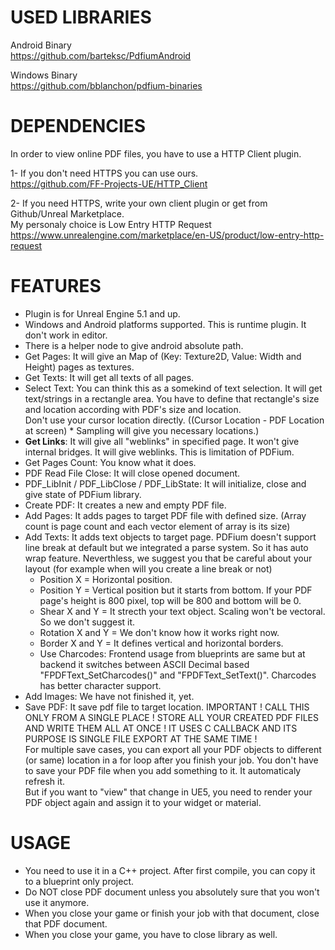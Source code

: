 # USED LIBRARIES
Android Binary<br />
https://github.com/barteksc/PdfiumAndroid

Windows Binary<br />
https://github.com/bblanchon/pdfium-binaries

# DEPENDENCIES
In order to view online PDF files, you have to use a HTTP Client plugin.<br />

1- If you don't need HTTPS you can use ours.<br />
https://github.com/FF-Projects-UE/HTTP_Client

2- If you need HTTPS, write your own client plugin or get from Github/Unreal Marketplace.<br />
My personaly choice is Low Entry HTTP Request<br />
https://www.unrealengine.com/marketplace/en-US/product/low-entry-http-request

# FEATURES
* Plugin is for Unreal Engine 5.1 and up.
* Windows and Android platforms supported. This is runtime plugin. It don't work in editor. 
* There is a helper node to give android absolute path.
* Get Pages: It will give an Map of (Key: Texture2D, Value: Width and Height) pages as textures.
* Get Texts: It will get all texts of all pages.
* Select Text: You can think this as a somekind of text selection. It will get text/strings in a rectangle area. You have to define that rectangle's size and location according with PDF's size and location.<br />
  Don't use your cursor location directly. ((Cursor Location - PDF Location at screen) * Sampling will give you necessary locations.)
* <b>Get Links</b>: It will give all "weblinks" in specified page. It won't give internal bridges. It will give weblinks. This is limitation of PDFium.
* Get Pages Count: You know what it does.
* PDF Read File Close: It will close opened document.
* PDF_LibInit / PDF_LibClose / PDF_LibState: It will initialize, close and give state of PDFium library.
* Create PDF: It creates a new and empty PDF file.
* Add Pages: It adds pages to target PDF file with defined size. (Array count is page count and each vector element of array is its size)
* Add Texts: It adds text objects to target page. PDFium doesn't support line break at default but we integrated a parse system. So it has auto wrap feature. Neverthless, we suggest you that be careful about your layout (for example when will you create a line break or not)
	* Position X = Horizontal position.
	* Position Y = Vertical position but it starts from bottom. If your PDF page's height is 800 pixel, top will be 800 and bottom will be 0.
	* Shear X and Y = It strecth your text object. Scaling won't be vectoral. So we don't suggest it.
	* Rotation X and Y = We don't know how it works right now.
	* Border X and Y = It defines vertical and horizontal borders.
	* Use Charcodes: Frontend usage from blueprints are same but at backend it switches between ASCII Decimal based "FPDFText_SetCharcodes()" and "FPDFText_SetText()". Charcodes has better character support.
* Add Images: We have not finished it, yet.
* Save PDF: It save pdf file to target location. IMPORTANT ! CALL THIS ONLY FROM A SINGLE PLACE ! STORE ALL YOUR CREATED PDF FILES AND WRITE THEM ALL AT ONCE ! IT USES C CALLBACK AND ITS PURPOSE IS SINGLE FILE EXPORT AT THE SAME TIME !<br />
For multiple save cases, you can export all your PDF objects to different (or same) location in a for loop after you finish your job. You don't have to save your PDF file when you add something to it. It automaticaly refresh it. <br />
But if you want to "view" that change in UE5, you need to render your PDF object again and assign it to your widget or material.

# USAGE
* You need to use it in a C++ project. After first compile, you can copy it to a blueprint only project.
* Do NOT close PDF document unless you absolutely sure that you won't use it anymore.
* When you close your game or finish your job with that document, close that PDF document.
* When you close your game, you have to close library as well.